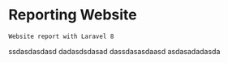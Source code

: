 # Reporting Website
```
Website report with Laravel 8
```
ssdasdasdasd
dadasdsdasad
dassdasasdaasd
asdasadadasda
